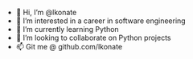 - 👋 Hi, I’m @lkonate
- 👀 I’m interested in a career in software engineering
- 🌱 I’m currently learning Python
- 💞️ I’m looking to collaborate on Python projects
- 📫 Git me @ github.com/lkonate

<!---
lkonate/lkonate is a ✨ special ✨ repository because its `README.md` (this file) appears on your GitHub profile.
You can click the Preview link to take a look at your changes.
--->
